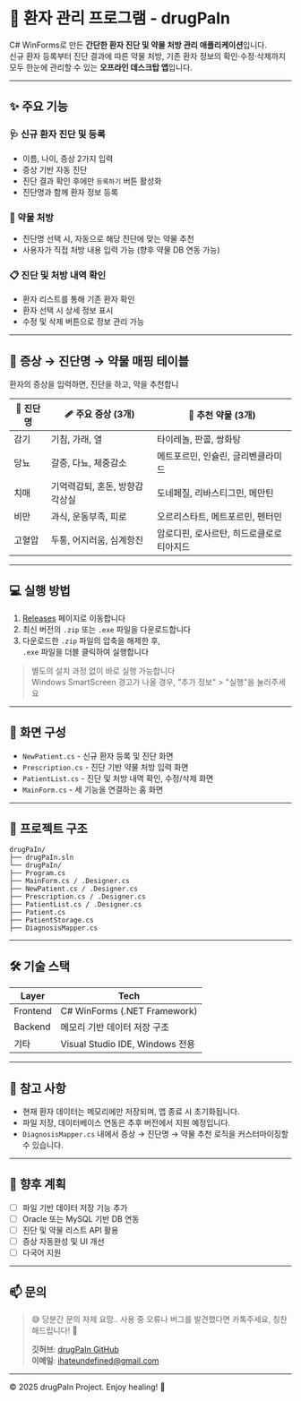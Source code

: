 # 💊 환자 관리 프로그램 - drugPaIn

C# WinForms로 만든 **간단한 환자 진단 및 약물 처방 관리 애플리케이션**입니다.  
신규 환자 등록부터 진단 결과에 따른 약물 처방, 기존 환자 정보의 확인·수정·삭제까지  
모두 한눈에 관리할 수 있는 **오프라인 데스크탑 앱**입니다.

---

## ✨ 주요 기능

### 🩺 신규 환자 진단 및 등록  
- 이름, 나이, 증상 2가지 입력  
- 증상 기반 자동 진단  
- 진단 결과 확인 후에만 `등록하기` 버튼 활성화  
- 진단명과 함께 환자 정보 등록

### 💊 약물 처방  
- 진단명 선택 시, 자동으로 해당 진단에 맞는 약물 추천  
- 사용자가 직접 처방 내용 입력 가능 (향후 약물 DB 연동 가능)

### 📋 진단 및 처방 내역 확인  
- 환자 리스트를 통해 기존 환자 확인  
- 환자 선택 시 상세 정보 표시  
- 수정 및 삭제 버튼으로 정보 관리 가능

---

## 🧪 증상 → 진단명 → 약물 매핑 테이블
환자의 증상을 입력하면, 진단을 하고, 약을 추천합니

| 🧠 진단명 | 🩹 주요 증상 (3개)             | 💊 추천 약물 (3개)                     |
|----------|------------------------------|----------------------------------------|
| 감기     | 기침, 가래, 열                | 타이레놀, 판콜, 쌍화탕                  |
| 당뇨     | 갈증, 다뇨, 체중감소           | 메트포르민, 인슐린, 글리벤클라미드      |
| 치매     | 기억력감퇴, 혼돈, 방향감각상실  | 도네페질, 리바스티그민, 메만틴          |
| 비만     | 과식, 운동부족, 피로           | 오르리스타트, 메트포르민, 펜터민         |
| 고혈압   | 두통, 어지러움, 심계항진       | 암로디핀, 로사르탄, 히드로클로로티아지드 |

---

## 💻 실행 방법

1. [Releases](https://github.com/ihateundefined/drugPaIn/releases) 페이지로 이동합니다  
2. 최신 버전의 `.zip` 또는 `.exe` 파일을 다운로드합니다  
3. 다운로드한 `.zip` 파일의 압축을 해제한 후,  
   `.exe` 파일을 더블 클릭하여 실행합니다

> 별도의 설치 과정 없이 바로 실행 가능합니다  
> Windows SmartScreen 경고가 나올 경우, "추가 정보" > "실행"을 눌러주세요

---

## 🧭 화면 구성

- `NewPatient.cs` - 신규 환자 등록 및 진단 화면  
- `Prescription.cs` - 진단 기반 약물 처방 입력 화면  
- `PatientList.cs` - 진단 및 처방 내역 확인, 수정/삭제 화면  
- `MainForm.cs` - 세 기능을 연결하는 홈 화면

---

## 🧱 프로젝트 구조

```
drugPaIn/
├── drugPaIn.sln
└── drugPaIn/
├── Program.cs
├── MainForm.cs / .Designer.cs
├── NewPatient.cs / .Designer.cs
├── Prescription.cs / .Designer.cs
├── PatientList.cs / .Designer.cs
├── Patient.cs
├── PatientStorage.cs
├── DiagnosisMapper.cs
```

---

## 🛠️ 기술 스택

| Layer      | Tech                        |
|------------|-----------------------------|
| Frontend   | C# WinForms (.NET Framework) |
| Backend    | 메모리 기반 데이터 저장 구조 |
| 기타       | Visual Studio IDE, Windows 전용 |

---

## 📌 참고 사항

- 현재 환자 데이터는 메모리에만 저장되며, 앱 종료 시 초기화됩니다.  
- 파일 저장, 데이터베이스 연동은 추후 버전에서 지원 예정입니다.  
- `DiagnosisMapper.cs` 내에서 증상 → 진단명 → 약물 추천 로직을 커스터마이징할 수 있습니다.  

---

## 🚧 향후 계획

- [ ] 파일 기반 데이터 저장 기능 추가  
- [ ] Oracle 또는 MySQL 기반 DB 연동  
- [ ] 진단 및 약물 리스트 API 활용  
- [ ] 증상 자동완성 및 UI 개선  
- [ ] 다국어 지원  

---

## 📫 문의

> 😅 당분간 문의 자제 요망..
> 사용 중 오류나 버그를 발견했다면 카톡주세요, 칭찬해드립니다! 🎉 
>  
> **깃허브**: [drugPaIn GitHub](https://github.com/ihateundefined/drugPaIn)  
> **이메일**: ihateundefined@gmail.com

---
© 2025 drugPaIn Project. Enjoy healing! 🧬
